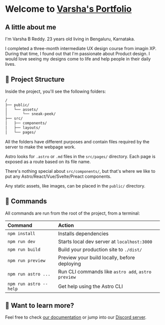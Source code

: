 # Welcome to [Varsha's Portfolio](https://varshabreddy.com)

## A little about me

I'm Varsha B Reddy. 23 years old living in Bengaluru, Karnataka.

I completed a three-month intermediate UX design course from imagin XP.
During that time, I found out that I'm passionate about Product design.
I would love seeing my designs come to life and help people in their daily lives.

## 🚀 Project Structure

Inside the project, you'll see the following folders:

```bash
/
├── public/
│   └── assets/
│       └── sneak-peek/
├── src/
│   ├── components/
│   ├── layouts/
│   └── pages/
```

All the folders have different purposes and contain files required by the server to make the webpage work.

Astro looks for `.astro` or `.md` files in the `src/pages/` directory. Each page is exposed as a route based on its file name.

There's nothing special about `src/components/`, but that's where we like to put any Astro/React/Vue/Svelte/Preact components.

Any static assets, like images, can be placed in the `public/` directory.

## 🧞 Commands

All commands are run from the root of the project, from a terminal:

| Command                | Action                                             |
| :--------------------- | :------------------------------------------------- |
| `npm install`          | Installs dependencies                              |
| `npm run dev`          | Starts local dev server at `localhost:3000`        |
| `npm run build`        | Build your production site to `./dist/`            |
| `npm run preview`      | Preview your build locally, before deploying       |
| `npm run astro ...`    | Run CLI commands like `astro add`, `astro preview` |
| `npm run astro --help` | Get help using the Astro CLI                       |

## 👀 Want to learn more?

Feel free to check [our documentation](https://docs.astro.build) or jump into our [Discord server](https://astro.build/chat).
